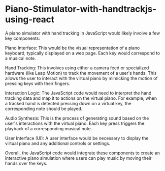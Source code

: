 # Piano-Stimulator-with-handtrackjs-using-react
A piano simulator with hand tracking in JavaScript would likely involve a few key components:

Piano Interface: This would be the visual representation of a piano keyboard, typically displayed on a web page. Each key would correspond to a musical note.

Hand Tracking: This involves using either a camera feed or specialized hardware (like Leap Motion) to track the movement of a user's hands. This allows the user to interact with the virtual piano by mimicking the motion of pressing keys with their fingers.

Interaction Logic: The JavaScript code would need to interpret the hand tracking data and map it to actions on the virtual piano. For example, when a tracked hand is detected pressing down on a virtual key, the corresponding note should be played.

Audio Synthesis: This is the process of generating sound based on the user's interactions with the virtual piano. Each key press triggers the playback of a corresponding musical note.

User Interface (UI): A user interface would be necessary to display the virtual piano and any additional controls or settings.

Overall, the JavaScript code would integrate these components to create an interactive piano simulation where users can play music by moving their hands over the keys.
